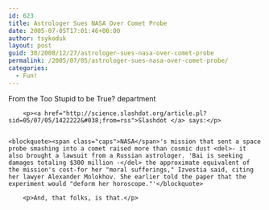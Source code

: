 ```yaml
---
id: 623
title: Astrologer Sues NASA Over Comet Probe
date: 2005-07-05T17:01:46+00:00
author: tsykoduk
layout: post
guid: 30/2008/12/27/astrologer-sues-nasa-over-comet-probe
permalink: /2005/07/05/astrologer-sues-nasa-over-comet-probe/
categories:
  - Fun!
---
```

<p>From the Too Stupid to be True? department</p>


		<p><a href="http://science.slashdot.org/article.pl?sid=05/07/05/1422222&#038;from=rss">Slashdot </a> says:</p>


	<blockquote><span class="caps">NASA</span>'s mission that sent a space probe smashing into a comet raised more than cosmic dust <del>- it also brought a lawsuit from a Russian astrologer. 'Bai is seeking damages totaling $300 million -</del> the approximate equivalent of the mission's cost-for her "moral sufferings," Izvestia said, citing her lawyer Alexander Molokhov. She earlier told the paper that the experiment would "deform her horoscope."'</blockquote>

		<p>And, that folks, is that.</p>